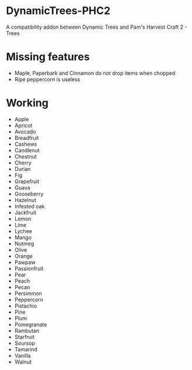 # DynamicTrees-PHC2
 A compatibility addon between Dynamic Trees and Pam's Harvest Craft 2 - Trees

# Missing features

- Maple, Paperbark and Cinnamon do not drop items when chopped  
- Ripe peppercorn is useless

# Working

- Apple
- Apricot
- Avocado
- Breadfruit
- Cashews
- Candlenut
- Chestnut
- Cherry
- Durian
- Fig
- Grapefruit
- Guava
- Gooseberry
- Hazelnut
- Infested oak
- Jackfruit
- Lemon
- Lime
- Lychee
- Mango
- Nutmeg
- Olive
- Orange
- Pawpaw
- Passionfruit
- Pear
- Peach
- Pecan
- Persimmon
- Peppercorn
- Pistachio
- Pine
- Plum
- Pomegranate
- Rambutan
- Starfruit
- Soursop
- Tamarind
- Vanilla
- Walnut
